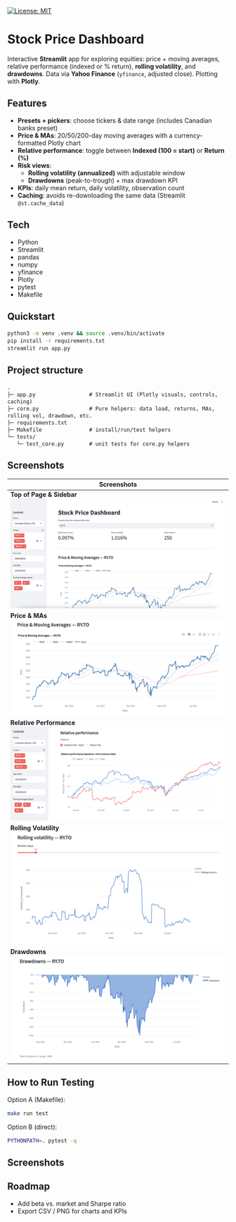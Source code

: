 [![License: MIT](https://img.shields.io/badge/License-MIT-yellow.svg)](LICENSE)

# Stock Price Dashboard
Interactive **Streamlit** app for exploring equities: price + moving averages, relative performance (indexed or % return), **rolling volatility**, and **drawdowns**. Data via **Yahoo Finance** (`yfinance`, adjusted close). Plotting with **Plotly**.

## Features
- **Presets + pickers**: choose tickers & date range (includes Canadian banks preset)
- **Price & MAs**: 20/50/200-day moving averages with a currency-formatted Plotly chart
- **Relative performance**: toggle between **Indexed (100 = start)** or **Return (%)**
- **Risk views**:
  - **Rolling volatility (annualized)** with adjustable window
  - **Drawdowns** (peak-to-trough) + max drawdown KPI
- **KPIs**: daily mean return, daily volatility, observation count
- **Caching**: avoids re-downloading the same data (Streamlit `@st.cache_data`)

## Tech
- Python
- Streamlit 
- pandas 
- numpy 
- yfinance 
- Plotly 
- pytest 
- Makefile

## Quickstart
```bash
python3 -m venv .venv && source .venv/bin/activate
pip install -r requirements.txt
streamlit run app.py
```

## Project structure
```
.
├─ app.py                 # Streamlit UI (Plotly visuals, controls, caching)
├─ core.py                # Pure helpers: data load, returns, MAs, rolling vol, drawdown, etc.
├─ requirements.txt
├─ Makefile               # install/run/test helpers
└─ tests/
   └─ test_core.py        # unit tests for core.py helpers
```

## Screenshots

| Screenshots |
|---|
| **Top of Page & Sidebar**<br>![Top of Page & Sidebar](docs/top-menu-and-sidebar.png) |
| **Price & MAs**<br>![Price & MAs](docs/price-and-ma.png) |
| **Relative Performance**<br>![Relative Performance](docs/relative-performance.png) |
| **Rolling Volatility**<br>![Rolling Volatility](docs/rolling-volatility.png) |
| **Drawdowns**<br>![Drawdowns](docs/drawdowns.png) |


## How to Run Testing
Option A (Makefile):
```bash
make run test
```
Option B (direct):
```bash
PYTHONPATH=. pytest -q  
```

## Screenshots

## Roadmap
- Add beta vs. market and Sharpe ratio
- Export CSV / PNG for charts and KPIs
